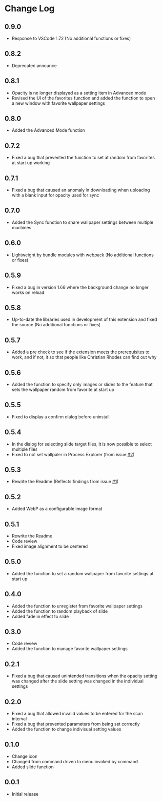 # Change Log

## 0.9.0
 - Response to VSCode 1.72 (No additional functions or fixes)

## 0.8.2
 - Deprecated announce

## 0.8.1
 - Opacity is no longer displayed as a setting item in Advanced mode
 - Revised the UI of the favorites function and added the function to open a new window with favorite wallpaper settings

## 0.8.0
 - Added the Advanced Mode function

## 0.7.2
 - Fixed a bug that prevented the function to set at random from favorites at start up working

## 0.7.1
 - Fixed a bug that caused an anomaly in downloading when uploading with a blank input for opacity used for sync

## 0.7.0
 - Added the Sync function to share wallpaper settings between multiple machines

## 0.6.0
 - Lightweight by bundle modules with webpack (No additional functions or fixes)

## 0.5.9
 - Fixed a bug in version 1.66 where the background change no longer works on reload

## 0.5.8
 - Up-to-date the libraries used in development of this extension and fixed the source (No additional functions or fixes)

## 0.5.7
 - Added a pre check to see if the extension meets the prerequisites to work, and if not, it so that people like Christian Rhodes can find out why

## 0.5.6
 - Added the function to specify only images or slides to the feature that sets the wallpaper random from favorite at start up

## 0.5.5
 - Fixed to display a confirm dialog before uninstall

## 0.5.4
 - In the dialog for selecting slide target files, it is now possible to select multiple files
 - Fixed to not set wallpaler in Process Explorer (from issue [#2](https://github.com/Angelmaneuver/wallpaper-setting/issues/2))

## 0.5.3
 - Rewrite the Readme (Reflects findings from issue [#1](https://github.com/Angelmaneuver/wallpaper-setting/issues/1))

## 0.5.2
 - Added WebP as a configurable image format

## 0.5.1
- Rewrite the Readme
- Code review
- Fixed image alignment to be centered

## 0.5.0
- Added the function to set a random wallpaper from favorite settings at start up

## 0.4.0
- Added the function to unregister from favorite wallpaper settings
- Added the function to random playback of slide
- Added fade in effect to slide

## 0.3.0
- Code review
- Added the function to manage favorite wallpaper settings

## 0.2.1
- Fixed a bug that caused unintended transitions when the opacity setting was changed after the slide setting was changed in the individual settings

## 0.2.0
- Fixed a bug that allowed invalid values to be entered for the scan interval
- Fixed a bug that prevented parameters from being set correctly
- Added the function to change indivisual setting values

## 0.1.0
- Change icon
- Changed from command driven to menu invoked by command
- Added slide function

## 0.0.1

- Initial release
